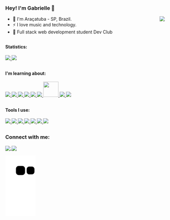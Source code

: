 ### Hey! I'm Gabrielle 👋
<img align="right" height="150" style="border-radius:px;" src="https://media.discordapp.net/attachments/754409297089134615/999808371098140762/picasion.com_066518888c8826b7612888f2dba5a1a7.gif">

- 🔰 I'm Araçatuba - SP, Brazil.
- ⚡ I love music and technology.
- 🧠 Full stack web development student Dev Club

##

#### Statistics:
<div>
  <a href="https://github.com/Gbiiandrad">
  <img loading="lazy" height="180em" src="https://github-readme-stats.vercel.app/api/top-langs/?username=Gbiiandrad&layout=compact&langs_count=7&theme=radical"/>
  <img loading="lazy" height="180em" src="https://github-readme-stats.vercel.app/api/?username=Gbiiandrad&show_icons=true&include_all_commits=true&theme=radical"/>
</a>
</div>

##

#### I'm learning about:
<div>
<a href="https://developer.mozilla.org/pt-BR/docs/Web/HTML">
  <img src="https://skillicons.dev/icons?i=html"/>
</a>
<a href="https://developer.mozilla.org/pt-BR/docs/Web/CSS">
  <img src="https://skillicons.dev/icons?i=css"/>
</a>
<a href="https://sass-lang.com">
  <img src="https://skillicons.dev/icons?i=sass"/>
</a>
<a href="https://developer.mozilla.org/pt-BR/docs/Web/JavaScript">
  <img src="https://skillicons.dev/icons?i=js"/>
</a>
<a href="https://www.typescriptlang.org/pt/">
  <img src="https://skillicons.dev/icons?i=ts"/>
</a>
<a href="https://pt-br.react.dev">
  <img src="https://skillicons.dev/icons?i=react"/>
</a>
<a href="https://npmjs.com">
  <img src="https://i.postimg.cc/zBfCqdPJ/npm.png" width="48" height="48"/>
</a>
<a href="https://nodejs.org">
  <img src="https://skillicons.dev/icons?i=nodejs"/>
</a>
<a href="https://www.postgresql.org">
  <img src="https://skillicons.dev/icons?i=postgres"/>
</a>
</div>

##

#### Tools I use:
<div>
<a href="https://code.visualstudio.com" >
  <img src="https://skillicons.dev/icons?i=vscode"/>
</a>

<a href="https://github.com/pt" >
  <img src="https://skillicons.dev/icons?i=github"/>
</a>
<a href="https://git-scm.com" >
  <img src="https://skillicons.dev/icons?i=git"/>
</a>
<a href="https://vercel.com" >
  <img src="https://skillicons.dev/icons?i=vercel"/>
</a>
<a href="https://azure.microsoft.com/pt-br/products/devops/" >
  <img src="https://skillicons.dev/icons?i=azure"/>
</a>
<a href="https://www.figma.com" >
  <img src="https://skillicons.dev/icons?i=figma"/>
</a>
<a href="https://www.adobe.com/br/products/photoshop.html" >
  <img src="https://skillicons.dev/icons?i=ps"/>
</a>
</div>

##

### Connect with me:
 
<div> 
  <a href="https://www.linkedin.com/in/gabrielle-andrade-3a50251a1/" target="blank">
    <img align="center" src="https://img.shields.io/badge/LinkedIn-0077B5?style=for-the-badge&logo=linkedin&logoColor=white" />
  </a>
  <a href="mailto:gabii12303.net@gmail.com.com" target="blank">
    <img align="center" src="https://img.shields.io/badge/Gmail-D14836?style=for-the-badge&logo=gmail&logoColor=white" />   
  </a>

  ![snake gif](https://github.com/Gbiiandrad/Gbiiandrad/blob/output/github-contribution-grid-snake.svg)
   <!-- <img align="center" src="./images/animated-waves.svg" width="100%" alt="Ondas animadas do Footer" />-->
</div> 




